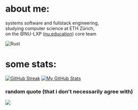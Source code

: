 # about me:
systems software and fullstack engineering, <br>studying computer science at ETH Zürich,<br>on the @NU-LXP ([nu.education](https://nu.education)) core team

![Rust](https://img.shields.io/badge/rust-%23000000.svg?style=for-the-badge&logo=rust&logoColor=white)

# some stats:
[![GitHub Streak](http://github-readme-streak-stats.herokuapp.com?user=d3psi&theme=dark)](https://git.io/streak-stats)
[![My GitHub Stats](https://github-readme-stats.vercel.app/api/?username=d3psi&count_private=true&theme=tokyonight&showicons=true)]()

### random quote (that i don't necessarily agree with)
![](https://quotes-github-readme.vercel.app/api?type=horizontal&theme=radical)
